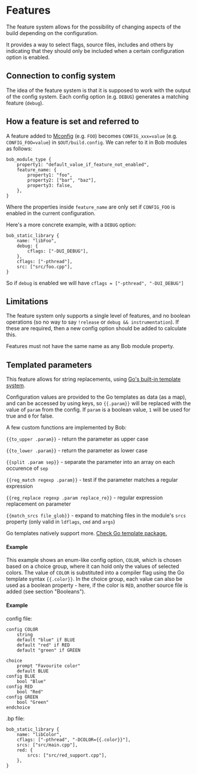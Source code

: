 Features
========

The feature system allows for the possibility of changing aspects of the build
depending on the configuration.

It provides a way to select flags, source files, includes and others
by indicating that they should only be included when a certain
configuration option is enabled.

## Connection to config system

The idea of the feature system is that it is supposed to work
with the output of the config system. Each config option (e.g. `DEBUG`)
generates a matching feature (`debug`).

## How a feature is set and referred to
A feature added to [Mconfig](docs/mconfig.md) (e.g. `FOO`)
becomes `CONFIG_xxx=value` (e.g. `CONFIG_FOO=value`) in
`$OUT/build.config`. We can refer to it in Bob modules as follows:

```bp
bob_module_type {
    property1: "default_value_if_feature_not_enabled",
    feature_name: {
        property1: "foo",
        property2: ["bar", "baz"],
        property3: false,
    },
}
```

Where the properties inside `feature_name` are only set if `CONFIG_FOO` is
enabled in the current configuration.

Here's a more concrete example, with a `DEBUG` option:

```bp
bob_static_library {
    name: "libFoo",
    debug: {
        cflags: ["-DUI_DEBUG"],
    },
    cflags: ["-pthread"],
    src: ["src/foo.cpp"],
}
```
So if `debug` is enabled we will have `cflags = ["-pthread", "-DUI_DEBUG"]`

## Limitations
The feature system only supports a single level of features, and no boolean
operations (so no way to say `!release` or `debug && instrumentation`). If these
are required, then a new config option should be added to calculate this.

Features must not have the same name as any Bob module property.

## Templated parameters
This feature allows for string replacements, using
[Go's built-in template system](https://golang.org/pkg/text/template/).

Configuration values are provided to the Go templates as data (as a
map), and can be accessed by using keys, so `{{.param}}` will be
replaced with the value of `param` from the config. If `param` is a
boolean value, `1` will be used for true and `0` for false.

A few custom functions are implemented by Bob:

`{{to_upper .param}}` - return the parameter as upper case

`{{to_lower .param}}` - return the parameter as lower case

`{{split .param sep}}` - separate the parameter into an array on each occurence of `sep`

`{{reg_match regexp .param}}` - test if the parameter matches a regular expression

`{{reg_replace regexp .param replace_re}}` - regular expression replacement on parameter

`{{match_srcs file_glob}}` - expand to matching files in the module's
                             `srcs` property (only valid in `ldflags`,
                             `cmd` and `args`)

Go templates natively support more. [Check Go template package.](https://golang.org/pkg/text/template/)

#### Example
This example shows an enum-like config option, `COLOR`, which is chosen based on
a choice group, where it can hold only the values of selected colors. The value
of `COLOR` is substituted into a compiler flag using the Go template syntax
`{{.color}}`. In the choice group, each value can also be used as a boolean
property - here, if the color is `RED`, another source file is added (see
section "Booleans").

#### Example
config file:
```
config COLOR
	string
	default "blue" if BLUE
	default "red" if RED
	default "green" if GREEN

choice
	prompt "Favourite color"
	default BLUE
config BLUE
	bool "Blue"
config RED
	bool "Red"
config GREEN
	bool "Green"
endchoice
```

.bp file:
```bp
bob_static_library {
    name: "libColor",
    cflags: ["-pthread", "-DCOLOR={{.color}}"],
    srcs: ["src/main.cpp"],
    red: {
        srcs: ["src/red_support.cpp"],
    },
}
```
